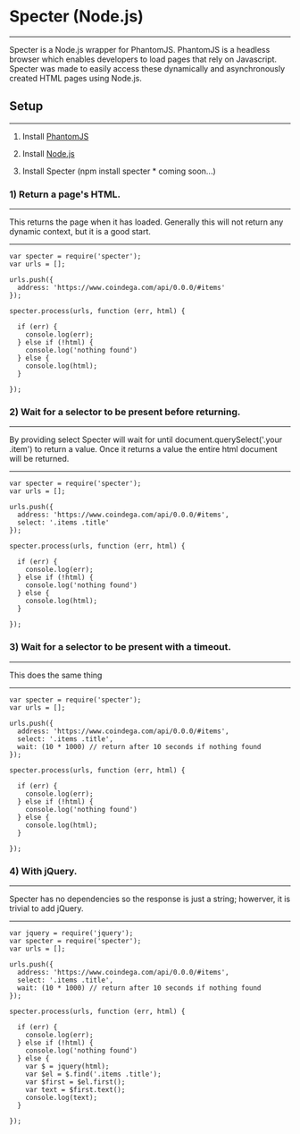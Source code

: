 # Specter (Node.js)
---
Specter is a Node.js wrapper for PhantomJS. PhantomJS is a headless browser which enables developers to load pages that rely on Javascript. Specter was made to easily access these dynamically and asynchronously created HTML pages using Node.js.


## Setup
---
1) Install [PhantomJS](http://phantomjs.org/release-1.1.html)

2) Install [Node.js](http://nodejs.org/)

3) Install Specter (npm install specter * coming soon...)

### 1) Return a page's HTML.
---

This returns the page when it has loaded. Generally this will not return any dynamic context, but it is a good start.

---
    var specter = require('specter');
    var urls = [];

    urls.push({
      address: 'https://www.coindega.com/api/0.0.0/#items'
    });

    specter.process(urls, function (err, html) {

      if (err) {
        console.log(err);
      } else if (!html) {
        console.log('nothing found')
      } else {
        console.log(html);
      }

    });

### 2) Wait for a selector to be present before returning.
---

By providing select Specter will wait for until document.querySelect('.your .item') to return a value. Once it returns a value the entire html document will be returned.

---
    var specter = require('specter');
    var urls = [];

    urls.push({
      address: 'https://www.coindega.com/api/0.0.0/#items',
      select: '.items .title'
    });

    specter.process(urls, function (err, html) {

      if (err) {
        console.log(err);
      } else if (!html) {
        console.log('nothing found')
      } else {
        console.log(html);
      }

    });


### 3) Wait for a selector to be present with a timeout.
---

This does the same thing 

---
    var specter = require('specter');
    var urls = [];

    urls.push({
      address: 'https://www.coindega.com/api/0.0.0/#items',
      select: '.items .title',
      wait: (10 * 1000) // return after 10 seconds if nothing found
    });

    specter.process(urls, function (err, html) {

      if (err) {
        console.log(err);
      } else if (!html) {
        console.log('nothing found')
      } else {
        console.log(html);
      }

    });

### 4) With jQuery.
---

Specter has no dependencies so the response is just a string; howerver, it is trivial to add jQuery.

---
    var jquery = require('jquery');
    var specter = require('specter');
    var urls = [];

    urls.push({
      address: 'https://www.coindega.com/api/0.0.0/#items',
      select: '.items .title',
      wait: (10 * 1000) // return after 10 seconds if nothing found
    });

    specter.process(urls, function (err, html) {

      if (err) {
        console.log(err);
      } else if (!html) {
        console.log('nothing found')
      } else {
        var $ = jquery(html);
        var $el = $.find('.items .title');
        var $first = $el.first();
        var text = $first.text();
        console.log(text);
      }

    });

